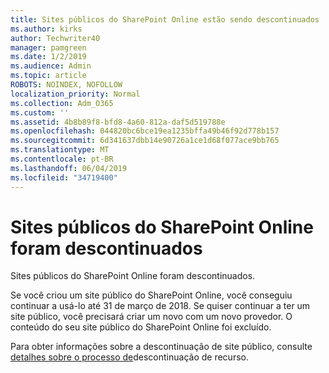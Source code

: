 ```yaml
---
title: Sites públicos do SharePoint Online estão sendo descontinuados
ms.author: kirks
author: Techwriter40
manager: pamgreen
ms.date: 1/2/2019
ms.audience: Admin
ms.topic: article
ROBOTS: NOINDEX, NOFOLLOW
localization_priority: Normal
ms.collection: Adm_O365
ms.custom: ''
ms.assetid: 4b8b89f8-bfd8-4a60-812a-daf5d519788e
ms.openlocfilehash: 044820bc6bce19ea1235bffa49b46f92d778b157
ms.sourcegitcommit: 6d341637dbb14e90726a1ce1d68f077ace9bb765
ms.translationtype: MT
ms.contentlocale: pt-BR
ms.lasthandoff: 06/04/2019
ms.locfileid: "34719400"
---
```

# <a name="sharepoint-online-public-websites-have-been-discontinued"></a>Sites públicos do SharePoint Online foram descontinuados

<p><span style="mso-bidi-font-family: Calibri; mso-bidi-theme-font: minor-latin;">Sites públicos do SharePoint Online foram descontinuados.&nbsp;</span></p> <p><span style="mso-bidi-font-family: Calibri; mso-bidi-theme-font: minor-latin;">Se você criou um site público do SharePoint Online, você conseguiu continuar a usá-lo até 31 de março de 2018. Se quiser continuar a ter um site público, você precisará criar um novo com um novo provedor. O conteúdo do seu site público do SharePoint Online foi excluído.&nbsp;</span></p> <p><span style="mso-bidi-font-family: Calibri; mso-bidi-theme-font: minor-latin;">Para obter informações sobre a descontinuação de site público, consulte <a href="https://go.microsoft.com/fwlink/?linkid=866980">detalhes sobre o processo de</a>descontinuação de recurso.</span></p>
